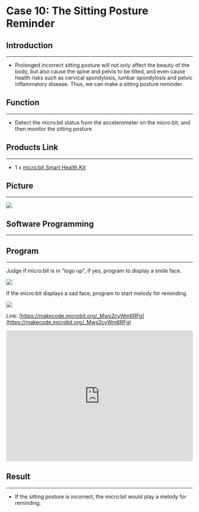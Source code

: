 # Case 10: The Sitting Posture Reminder 


##  Introduction
---

- Prolonged incorrect sitting posture will not only affect the beauty of the body, but also cause the spine and pelvis to be tilted, and even cause health risks such as cervical spondylosis, lumbar spondylosis and pelvic inflammatory disease. Thus, we can make a sitting posture reminder. 

## Function
---

- Detect the micro:bit status from the accelerometer on the micro:bit, and then monitor the sitting posture. 

## Products Link
---
- 1 x [micro:bit Smart Health Kit](https://shop.elecfreaks.com/products/elecfreaks-micro-bit-smart-health-kit-without-micro-bit-board?_pos=1&_sid=2b45d49aa&_ss=r)

## Picture
---
![](./images/microbit-Smart-Health-Kit-case-01-02.png)


## Software Programming 
---


## Program 
---
Judge if micro:bit is in "logo up", if yes, program to display a smile face. 

![](./images/microbit-Smart-Health-Kit-case-10-07.png)

If the micro:bit displays a sad face, program to start melody for reminding. 

![](./images/microbit-Smart-Health-Kit-case-10-08.png)


Link: [https://makecode.microbit.org/_Mws2cyWm6RFg](https://makecode.microbit.org/_Mws2cyWm6RFg)

<div style="position:relative;height:0;padding-bottom:70%;overflow:hidden;">
<iframe style="position:absolute;top:0;left:0;width:100%;height:100%;" src="https://makecode.microbit.org/#pub:https://makecode.microbit.org/_Mws2cyWm6RFg" frameborder="0" sandbox="allow-popups allow-forms allow-scripts allow-same-origin">
</iframe>
</div>  


## Result
---
- If the sitting posture is incorrect, the micro:bit would play a melody for reminding.

